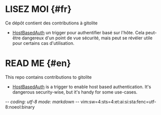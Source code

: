 # LISEZ MOI {#fr}

Ce dépôt contient des contributions à gitolite

* [HostBasedAuth](HostBasedAuth.md#fr) un trigger pour authentifier basé sur l'hôte. Cela peut-être
  dangereux d'un point de vue sécurité, mais peut se révéler utile pour certains
  cas d'utilisation.

# READ ME {#en}

This repo contains contributions to gitolite

* [HostBasedAuth](HostBasedAuth.md#en) is a trigger to enable host based authentication. It's
  dangerous security-wise, but it's handy for some use-cases.

-*- coding: utf-8 mode: markdown -*- vim:sw=4:sts=4:et:ai:si:sta:fenc=utf-8:noeol:binary